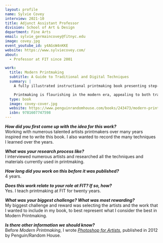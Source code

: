 ```yaml
---
layout: profile
name: Sylvie Covey
interview: 2021-10
title: Adjunct Assistant Professor
division: School of Art & Design
department: Fine Arts
email: sylvie_germaincovey@fitnyc.edu
image: covey.jpg
event_youtube_id: y4AGsW4nKKE
website: https://www.sylviecovey.com/
about:
  - Professor at FIT since 2001

work:
  title: Modern Printmaking
  subtitle: A Guide to Traditional and Digital Techniques
  summary: |
    A fully illustrated instructional printmaking book presenting step-by-step examples alongside representative works from thirty top contemporary printmaking artists.

    Printmaking is flourishing in the modern era, appealing to both traditional artists as well as those interested in graphic design and digital techniques. This all-in-one guide is both technical and inspirational, examining the history and contemporary processes of relief, intaglio, lithography, serigraphy, mixed media, digital transfers, and post-digital graphics. Featuring step-by-step examples alongside representative works and profiles of top printmaking artists, this colorful resource provides a truly fresh look at printmaking today, in all its forms.
  type: book
  image: covey-cover.jpg
  website: https://www.penguinrandomhouse.com/books/243473/modern-printmaking-by-sylvie-covey/
  isbn: 9781607747598
---
```

***How did you first come up with the idea for this work?***  
Working with numerous talented artists printmakers over many years inspired me to write this book. I also wanted to record the many techniques I learned over the years.

***What was your research process like?***  
I interviewed numerous artists and researched all the techniques and materials currently used in printmaking.

***How long did you work on this before it was published?***  
4 years.

***Does this work relate to your role at FIT? If so, how?***  
Yes. I teach printmaking at FIT for twenty years.

***What was your biggest challenge? What was most rewarding?***  
My biggest challenge and reward was selecting the artists and the work that I wanted to include in my book, to best represent what I consider the best in Modern Printmaking.

***Is there other information we should know?***  
Before *Modern Printmaking*, I wrote [*Photoshop for Artists*](https://www.penguinrandomhouse.com/books/212707/photoshop-for-artists-by-sylvie-covey/), published in 2012 by Penguin/Random House.
